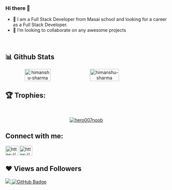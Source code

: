 ### Hi there 👋
- 🔭 I am a Full Stack Developer from Masai school and looking for a career as a Full Stack Developer.
- 👯 I’m looking to collaborate on any awesome projects

<br/>

<!-- [![GitHub stats](https://github-readme-stats.vercel.app/api?username=hero007noob&count_private=true&show_icons=true&line_height=21&theme=onedark)](https://github.com/anuraghazra/github-readme-stats)

[![GitHub Streak](http://github-readme-streak-stats.herokuapp.com?user=hero007noob&theme=onedark&date_format=M%20j%5B%2C%20Y%5D)](https://git.io/streak-stats) -->

## 📊 Github Stats
<div align="center" style="display: flex; flex-wrap: nowrap;">
    <img width="40%" src="https://github-readme-stats.vercel.app/api?username=hero007noob&count_private=true&show_icons=true&theme=onedark" alt="himanshu-sharma" />
    <img width="42.4%" src="http://github-readme-streak-stats.herokuapp.com?user=hero007noob&theme=onedark&date_format=M%20j%5B%2C%20Y%5D" alt="himanshu-sharma" />
    
</div>

<!-- <br/>
<p align="center"> <a href="https://github.com/hero007noob/github-profile-views-counter">
    <img src="https://komarev.com/ghpvc/?username=hero007noob">
</a> </p> -->

## 🏆 Trophies:
<br/>
<p align="center"> <a href="https://github.com/ryo-ma/github-profile-trophy"><img src="https://github-profile-trophy.vercel.app/?username=hero007noob" alt="hero007noob" /></a> </p>

## Connect with me:
<p align="left">  
<a href="https://www.linkedin.com/in/himanshu-s-747a0b133/" target="blank"><img align="center" src="https://raw.githubusercontent.com/rahuldkjain/github-profile-readme-generator/master/src/images/icons/Social/linked-in-alt.svg" alt="https://www.linkedin.com/in/himanshu-s-747a0b133/" height="30" width="40" /></a> 
<a href="https://www.instagram.com/imlosthero/" target="blank"><img align="center" src="https://raw.githubusercontent.com/rahuldkjain/github-profile-readme-generator/master/src/images/icons/Social/instagram.svg" alt="https://www.instagram.com/imlosthero/" height="30" width="40" /></a>
</p>

## ❤ Views and Followers

<a href="https://github.com/hero007noob/github-profile-views-counter">
    <img src="https://komarev.com/ghpvc/?username=hero007noob">
</a>
<a href="https://github.com/hero007noob?tab=followers"><img src="https://img.shields.io/github/followers/hero007noob?label=Followers&style=social" alt="GitHub Badge"></a>
<!--
**hero007noob/hero007noob** is a ✨ _special_ ✨ repository because its `README.md` (this file) appears on your GitHub profile.

Here are some ideas to get you started:

- 🔭 I’m currently working on ...
- 🌱 I’m currently learning ...
- 👯 I’m looking to collaborate on ...
- 🤔 I’m looking for help with ...
- 💬 Ask me about ...
- 📫 How to reach me: ...
- 😄 Pronouns: ...
- ⚡ Fun fact: ...
-->

